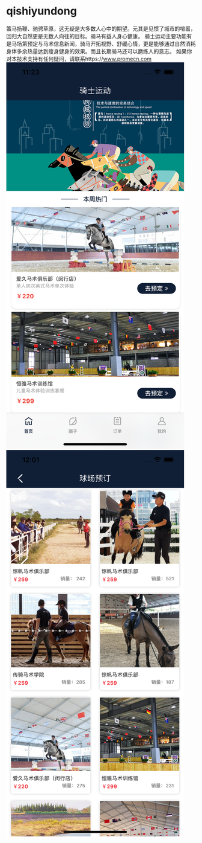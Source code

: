 # qishiyundong
策马扬鞭、驰骋草原，这无疑是大多数人心中的期望。元其是见惯了城市的喧嚣，回归大自然更是无数人向往的目标。骑马有益人身心健康。
骑士运动主要功能有是马场第预定与马术信息新闻，骑马开拓视野、舒缓心情，更是能够通过自然消耗身体多余热量达到瘦身健身的效果。而且长期骑马还可以磨练人的意志。
如果你对本技术支持有任何疑问，请联系https://www.promecn.com
![image](https://github.com/xianshijie/qishiyundong/blob/master/Simulator%20Screen%20Shot%20-%20iPhone%20Xs%20Max%20-%202019-10-14%20at%2011.23.55.png)
![image](https://github.com/xianshijie/qishiyundong/blob/master/Simulator%20Screen%20Shot%20-%20iPhone%20Xs%20Max%20-%202019-10-15%20at%2012.01.34.png)
